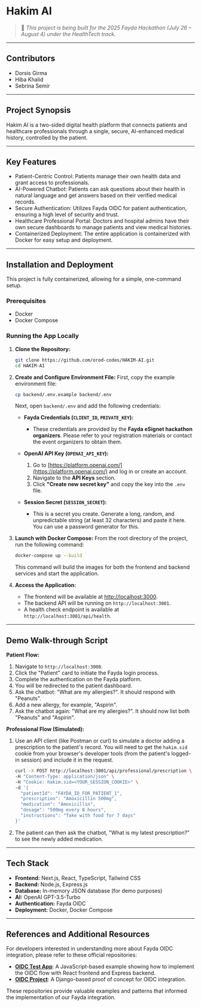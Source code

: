 
# Hakim AI

> 🏁 *This project is being built for the 2025 Fayda Hackathon (July 26 – August 4) under the HealthTech track.*

---

## Contributors

- Dorsis Girma
- Hiba Khalid
- Sebrina Semir

---

## Project Synopsis

Hakim AI is a two-sided digital health platform that connects patients and healthcare professionals through a single, secure, AI-enhanced medical history, controlled by the patient.

---

## Key Features

- Patient-Centric Control: Patients manage their own health data and grant access to professionals.
- AI-Powered Chatbot: Patients can ask questions about their health in natural language and get answers based on their verified medical records.
- Secure Authentication: Utilizes Fayda OIDC for patient authentication, ensuring a high level of security and trust.
- Healthcare Professional Portal: Doctors and hospital admins have their own secure dashboards to manage patients and view medical histories.
- Containerized Deployment: The entire application is containerized with Docker for easy setup and deployment.

---

## Installation and Deployment

This project is fully containerized, allowing for a simple, one-command setup.

### Prerequisites
- Docker
- Docker Compose

### Running the App Locally

1.  **Clone the Repository:**
    ```bash
    git clone https://github.com/orod-codes/HAKIM-AI.git
    cd HAKIM-AI
    ```

2.  **Create and Configure Environment File:**
    First, copy the example environment file:
    ```bash
    cp backend/.env.example backend/.env
    ```
    Next, open `backend/.env` and add the following credentials:

    *   **Fayda Credentials (`CLIENT_ID`, `PRIVATE_KEY`):**
        *   These credentials are provided by the **Fayda eSignet hackathon organizers**. Please refer to your registration materials or contact the event organizers to obtain them.

    *   **OpenAI API Key (`OPENAI_API_KEY`):**
        1.  Go to [https://platform.openai.com/](https://platform.openai.com/) and log in or create an account.
        2.  Navigate to the **API Keys** section.
        3.  Click **"Create new secret key"** and copy the key into the `.env` file.

    *   **Session Secret (`SESSION_SECRET`):**
        *   This is a secret you create. Generate a long, random, and unpredictable string (at least 32 characters) and paste it here. You can use a password generator for this.

3.  **Launch with Docker Compose:**
    From the root directory of the project, run the following command:
    ```bash
    docker-compose up --build
    ```
    This command will build the images for both the frontend and backend services and start the application.

4.  **Access the Application:**
    * The frontend will be available at [http://localhost:3000](http://localhost:3000).
    * The backend API will be running on `http://localhost:3001`.
    * A health check endpoint is available at `http://localhost:3001/api/health`.

---

## Demo Walk-through Script

**Patient Flow:**
1.  Navigate to `http://localhost:3000`.
2.  Click the "Patient" card to initiate the Fayda login process.
3.  Complete the authentication on the Fayda platform.
4.  You will be redirected to the patient dashboard.
5.  Ask the chatbot: "What are my allergies?". It should respond with "Peanuts".
6.  Add a new allergy, for example, "Aspirin".
7.  Ask the chatbot again: "What are my allergies?". It should now list both "Peanuts" and "Aspirin".

**Professional Flow (Simulated):**
1.  Use an API client (like Postman or curl) to simulate a doctor adding a prescription to the patient's record. You will need to get the `hakim.sid` cookie from your browser's developer tools (from the patient's logged-in session) and include it in the request.
    ```bash
    curl -X POST http://localhost:3001/api/professional/prescription \
    -H "Content-Type: application/json" \
    -H "Cookie: hakim.sid=<YOUR_SESSION_COOKIE>" \
    -d '{
      "patientId": "FAYDA_ID_FOR_PATIENT_1",
      "prescription": "Amoxicillin 500mg",
      "medication": "Amoxicillin",
      "dosage": "500mg every 8 hours",
      "instructions": "Take with food for 7 days"
    }'
    ```
2.  The patient can then ask the chatbot, "What is my latest prescription?" to see the newly added medication.

---

## Tech Stack

- **Frontend:** Next.js, React, TypeScript, Tailwind CSS
- **Backend:** Node.js, Express.js
- **Database:** In-memory JSON database (for demo purposes)
- **AI:** OpenAI GPT-3.5-Turbo
- **Authentication:** Fayda OIDC
- **Deployment:** Docker, Docker Compose

---

## References and Additional Resources

For developers interested in understanding more about Fayda OIDC integration, please refer to these official repositories:

- **[OIDC Test App](https://github.com/National-ID-Program-Ethiopia/oidc-test-app)**: A JavaScript-based example showing how to implement the OIDC flow with React frontend and Express backend.
- **[OIDC Project](https://github.com/National-ID-Program-Ethiopia/oidc-project)**: A Django-based proof of concept for OIDC integration.

These repositories provide valuable examples and patterns that informed the implementation of our Fayda integration.
